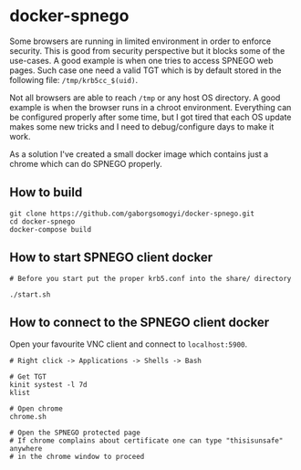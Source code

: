 # docker-spnego
Some browsers are running in limited environment in order to enforce security.
This is good from security perspective but it blocks some of the use-cases.
A good example is when one tries to access SPNEGO web pages. Such case one need
a valid TGT which is by default stored in the following file: `/tmp/krb5cc_$(uid)`.

Not all browsers are able to reach `/tmp` or any host OS directory.
A good example is when the  browser runs in a chroot environment.
Everything can be configured properly after some time, but I got tired that each
OS update makes some new tricks and I need to debug/configure days to make it work.

As a solution I've created a small docker image which contains just a chrome
which can do SPNEGO properly.

## How to build
```
git clone https://github.com/gaborgsomogyi/docker-spnego.git
cd docker-spnego
docker-compose build
```

## How to start SPNEGO client docker
```
# Before you start put the proper krb5.conf into the share/ directory 

./start.sh
```

## How to connect to the SPNEGO client docker
Open your favourite VNC client and connect to `localhost:5900`.
```
# Right click -> Applications -> Shells -> Bash

# Get TGT
kinit systest -l 7d
klist

# Open chrome
chrome.sh

# Open the SPNEGO protected page
# If chrome complains about certificate one can type "thisisunsafe" anywhere
# in the chrome window to proceed
```

